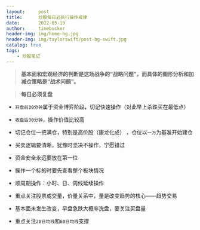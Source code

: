 ```yaml
---
layout:     post
title:      炒股每日必执行操作戒律
date:       2022-05-19
author:     timebusker
header-img: img/home-bg.jpg
header-img: img/taylorswift/post-bg-swift.jpg
catalog: true
tags:
    - 炒股笔记
---  
```


> **基本面和宏观经济的判断是这场战争的“战略问题”，而具体的图形分析和加减仓策略是“战术问题”。**

> **每日必须复盘**

- `开盘前30分钟`属于资金博弈阶段，切记快速操作（对此早上杀跌买在最低点）

- `收盘后30分钟`，操作价值比较高

- 切记仓位一把满仓，特别是高价股（康龙化成） ，仓位以`一万`为基准开始建仓

- 买卖逻辑要清晰，犹豫时坚决不操作，宁愿错过

- 资金安全永远要放在第一位

- 操作一个标的时要先查看整个板块情况

- 顺周期操作：小时、日、周线延续操作

- 重点关注股票成交量，价量关系中，量是改变趋势的核心——趋势交易

- 基本面未发生改变，早盘急跌大概率洗盘，要关注买盘量

- 重点关注`20日均线`和`60日均线`支撑
